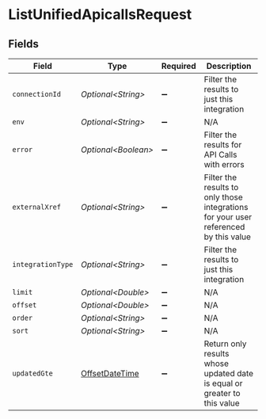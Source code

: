 # ListUnifiedApicallsRequest


## Fields

| Field                                                                                     | Type                                                                                      | Required                                                                                  | Description                                                                               |
| ----------------------------------------------------------------------------------------- | ----------------------------------------------------------------------------------------- | ----------------------------------------------------------------------------------------- | ----------------------------------------------------------------------------------------- |
| `connectionId`                                                                            | *Optional\<String>*                                                                       | :heavy_minus_sign:                                                                        | Filter the results to just this integration                                               |
| `env`                                                                                     | *Optional\<String>*                                                                       | :heavy_minus_sign:                                                                        | N/A                                                                                       |
| `error`                                                                                   | *Optional\<Boolean>*                                                                      | :heavy_minus_sign:                                                                        | Filter the results for API Calls with errors                                              |
| `externalXref`                                                                            | *Optional\<String>*                                                                       | :heavy_minus_sign:                                                                        | Filter the results to only those integrations for your user referenced by this value      |
| `integrationType`                                                                         | *Optional\<String>*                                                                       | :heavy_minus_sign:                                                                        | Filter the results to just this integration                                               |
| `limit`                                                                                   | *Optional\<Double>*                                                                       | :heavy_minus_sign:                                                                        | N/A                                                                                       |
| `offset`                                                                                  | *Optional\<Double>*                                                                       | :heavy_minus_sign:                                                                        | N/A                                                                                       |
| `order`                                                                                   | *Optional\<String>*                                                                       | :heavy_minus_sign:                                                                        | N/A                                                                                       |
| `sort`                                                                                    | *Optional\<String>*                                                                       | :heavy_minus_sign:                                                                        | N/A                                                                                       |
| `updatedGte`                                                                              | [OffsetDateTime](https://docs.oracle.com/javase/8/docs/api/java/time/OffsetDateTime.html) | :heavy_minus_sign:                                                                        | Return only results whose updated date is equal or greater to this value                  |
